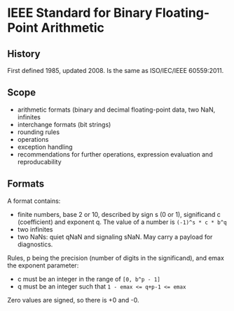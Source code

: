 # IEEE Standard for Binary Floating-Point Arithmetic

## History

First defined 1985, updated 2008. Is the same as ISO/IEC/IEEE 60559:2011.

## Scope

 - arithmetic formats (binary and decimal floating-point data, two NaN, infinites
 - interchange formats (bit strings)
 - rounding rules
 - operations
 - exception handling
 - recommendations for further operations, expression evaluation and reproducability

## Formats

A format contains:
 - finite numbers, base 2 or 10, described by sign s (0 or 1), significand c (coefficient) and exponent q. The value of a number is `(-1)^s * c * b^q`
 - two infinites
 - two NaNs: quiet qNaN and signaling sNaN. May carry a payload for diagnostics.

Rules, p being the precision (number of digits in the significand), and emax the exponent parameter:
 - c must be an integer in the range of `[0, b^p - 1]`
 - q must be an integer such that `1 - emax <= q+p-1 <= emax`

Zero values are signed, so there is +0 and -0.

